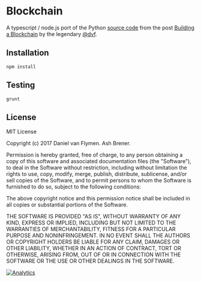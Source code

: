 # Blockchain

A typescript / node.js port of the Python [source code](../python) from the post [Building a Blockchain](https://medium.com/p/117428612f46) by the legendary [@dvf](https://github.com/dvf).

## Installation
```
npm install
```
## Testing
```
grunt
```

## License

MIT License

Copyright (c) 2017 Daniel van Flymen. Ash Brener.

Permission is hereby granted, free of charge, to any person obtaining a copy
of this software and associated documentation files (the "Software"), to deal
in the Software without restriction, including without limitation the rights
to use, copy, modify, merge, publish, distribute, sublicense, and/or sell
copies of the Software, and to permit persons to whom the Software is
furnished to do so, subject to the following conditions:

The above copyright notice and this permission notice shall be included in all
copies or substantial portions of the Software.

THE SOFTWARE IS PROVIDED "AS IS", WITHOUT WARRANTY OF ANY KIND, EXPRESS OR
IMPLIED, INCLUDING BUT NOT LIMITED TO THE WARRANTIES OF MERCHANTABILITY,
FITNESS FOR A PARTICULAR PURPOSE AND NONINFRINGEMENT. IN NO EVENT SHALL THE
AUTHORS OR COPYRIGHT HOLDERS BE LIABLE FOR ANY CLAIM, DAMAGES OR OTHER
LIABILITY, WHETHER IN AN ACTION OF CONTRACT, TORT OR OTHERWISE, ARISING FROM,
OUT OF OR IN CONNECTION WITH THE SOFTWARE OR THE USE OR OTHER DEALINGS IN THE
SOFTWARE.

[![Analytics](https://ga-beacon.appspot.com/UA-40562957-9/quiq/readme)](https://github.com/igrigorik/ga-beacon)
